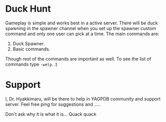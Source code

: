 # Duck Hunt
Gameplay is simple and works best in a active server.
There will be duck spawning in the spawner channel when you set up the spawner custom command and only one user can pick at a time.
The main commands are: 
1. Duck Spawner.
2. Basic commands.

Though rest of the commands are important as well.
To see the list of commands type `-welp`.
:)

# Support
I, Dr. Hyakkimaru, will be there to help in YAGPDB community and support server. 
Feel free ping for suggestions and .....


Don't ask why it is what it is... Quack quack 
